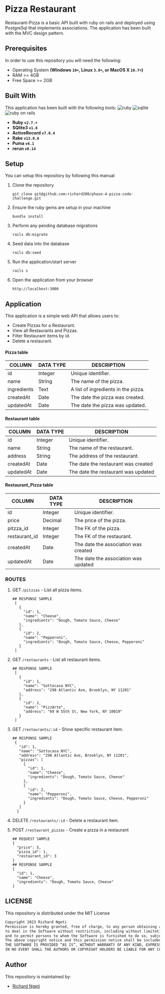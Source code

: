# Pizza Restaurant
Restaurant-Pizza is a basic API built with ruby on rails and deployed using PostgreSql that implements associations.
The application has been built with the MVC design pattern.
## Prerequisites
In order to use this repository you will need the following:
- Operating System **(Windows `10+`, Linux `3.8+`, or MacOS X `10.7+`)**
- RAM >= 4GB
- Free Space >= 2GB
## Built With
This application has been built with the following tools:
![ruby](https://img.shields.io/badge/Ruby-CC342D?style=for-the-badge&logo=ruby&logoColor=white)
![sqlite](https://img.shields.io/badge/SQLite-07405E?style=for-the-badge&logo=sqlite&logoColor=white)
![ruby on rails](https://img.shields.io/badge/Ruby_on_Rails-CC0000?style=for-the-badge&logo=ruby-on-rails&logoColor=white)
- **Ruby `v2.7.+`**
- **SQlite3 `v1.6`**
- **ActiveRecord `v7.0.4`**
- **Rake `v13.0.6`**
- **Puma `v6.1`**
- **rerun `v0.14`**
## Setup
You can setup this repository by following this manual
1. Clone the repository
    ```{shell}
   git clone git@github.com:richard200/phase-4-pizza-code-challenge.git
   ```
2. Ensure the ruby gems are setup in your machine
    ```{shell}
   bundle install
   ```
3. Perform any pending database migrations
   ```{shell}
   rails db:migrate
   ```
4. Seed data into the database
   ```{shell}
   rails db:seed
   ```
5. Run the application/start server
    ```{shell}
    rails s
    ```
5. Open the application from your browser
    ```
   http://localhost:3000
   ```
## Application
This application is a simple web API that allows users to:
- Create Pizzas for a Restaurant.
- View all Restaurants and Pizzas.
- Filter Restaurant items by id.
- Delete a restaurant.
#### Pizza table
| COLUMN      | DATA TYPE                                       | DESCRIPTION                         |
|-------------|-------------------------------------------------|-------------------------------------|
| id          | Integer                                         | Unique identifier.                  |
| name        | String                                          | The name of the pizza.              |
| ingredients | Text                                            | A list of ingredients in the pizza. |
| createdAt   | Date                                            | The date the pizza was created.     |
| updatedAt   | Date                                            | The date the pizza was updated.     |

#### Restaurant table
| COLUMN      | DATA TYPE                                       | DESCRIPTION                         |
|-------------|-------------------------------------------------|-------------------------------------|
| id          | Integer                                         | Unique identifier.                  |
| name        | String                                          | The name of the restaurant.         |
| address     | String                                          | The address of the restaurant.      |
| createdAt   | Date                                            | The date the restaurant was created |
| updatedAt   | Date                                            | The date the restaurant was updated |

#### Restaurant_Pizza table
| COLUMN        | DATA TYPE                                       | DESCRIPTION                         |
|-------------  |-------------------------------------------------|-------------------------------------|
| id            | Integer                                         | Unique identifier.                  |
| price         | Decimal                                         | The price of the pizza.             |
| pitzza_id      | Integer                                        | The FK of the pizza.                |
| restaurant_id | Integer                                         | The FK of the restaurant.           |
| createdAt     | Date                                            | The date the association was created|
| updatedAt     | Date                                            | The date the association was updated|


### ROUTES
1. GET `/pitzzas` - List all pizza items.
   ```{json}
   ## RESPONSE SAMPLE
    [
      {
        "id": 1,
        "name": "Cheese",
        "ingredients": "Dough, Tomato Sauce, Cheese"
      },
      {
        "id": 2,
        "name": "Pepperoni",
        "ingredients": "Dough, Tomato Sauce, Cheese, Pepperoni"
      }
    ]
   ```

2. GET `/restaurants` - List all restaurant items.
   ```{json}
   ## RESPONSE SAMPLE
    [
      {
        "id": 1,
        "name": "Sottocasa NYC",
        "address": "298 Atlantic Ave, Brooklyn, NY 11201"
      },
      {
        "id": 2,
        "name": "PizzArte",
        "address": "69 W 55th St, New York, NY 10019"
      }
    ]
   ```

3. GET `/restaurants/:id` - Show specific restaurant item.
   ```{json}
   ## RESPONSE SAMPLE
    {
      "id": 1,
      "name": "Sottocasa NYC",
      "address": "298 Atlantic Ave, Brooklyn, NY 11201",
      "pizzas": [
        {
          "id": 1,
          "name": "Cheese",
          "ingredients": "Dough, Tomato Sauce, Cheese"
        },
        {
          "id": 2,
          "name": "Pepperoni",
          "ingredients": "Dough, Tomato Sauce, Cheese, Pepperoni"
        }
      ]
     }
   ```
4. DELETE `/restaurants/:id` - Delete a restaurant item.

5. POST `/restaurant_pizzas` - Create a pizza in a restaurant
    ```{json}
    ## REQUEST SAMPLE
    {
      "price": 5,
      "pizza_id": 1,
      "restaurant_id": 3
    }
    ## RESPONSE SAMPLE
    {
      "id": 1,
      "name": "Cheese",
      "ingredients": "Dough, Tomato Sauce, Cheese"
    }
    ```
## LICENSE
This repository is distributed under the MIT License
```markdown
Copyright 2023 Richard Ngeti
Permission is hereby granted, free of charge, to any person obtaining a copy of this software and associated documentation files (the “Software”),
to deal in the Software without restriction, including without limitation the rights to use, copy, modify, merge, publish, distribute, sublicense, and/or sell copies of the Software,
and to permit persons to whom the Software is furnished to do so, subject to the following conditions:
The above copyright notice and this permission notice shall be included in all copies or substantial portions of the Software.
THE SOFTWARE IS PROVIDED “AS IS”, WITHOUT WARRANTY OF ANY KIND, EXPRESS OR IMPLIED, INCLUDING BUT NOT LIMITED TO THE WARRANTIES OF MERCHANTABILITY, FITNESS FOR A PARTICULAR PURPOSE AND NONINFRINGEMENT.
IN NO EVENT SHALL THE AUTHORS OR COPYRIGHT HOLDERS BE LIABLE FOR ANY CLAIM, DAMAGES OR OTHER LIABILITY, WHETHER IN AN ACTION OF CONTRACT, TORT OR OTHERWISE, ARISING FROM, OUT OF OR IN CONNECTION WITH THE SOFTWARE OR THE USE OR OTHER DEALINGS IN THE SOFTWARE.
```
## Author
This repository is maintained by:
- [Richard Ngeti](https://github.com/richard200)